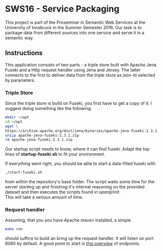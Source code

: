 SWS16 - Service Packaging
=========================

This project is part of the Proseminar in Semantic Web Services at the 
University of Innsbruck in the Summer Semester 2016. Our task is to 
package data from different sources into one service and serve it in a 
semantic way.

Instructions
------------

This application consists of two parts - a triple store built with 
Apache Jena Fuseki and a Http request handler using Jena and Jersey. The 
latter connects to the first to deliver data from the triple store as 
json-ld selected by parameters.

### Triple Store

Since the triple store is build on Fuseki, you first have to get a copy 
of it. I suggest doing something like the following.

```sh
mkdir ~/opt
cd ~/opt
wget \
https://archive.apache.org/dist/jena/binaries/apache-jena-fuseki-2.3.1.zip
unzip apache-jena-fuseki-2.3.1.zip
rm apache-jena-fuseki-2.3.1.zip
```

Our startup script needs to know, where it can find fuseki. Adapt the 
top lines of **startup-fuseki.sh** to fit your environment.

If everything went right, you should be able to start a data-filled 
fuseki with

```sh
./start-fuseki.sh
```

from within the repository's base folder. The script waits some time for 
the server starting up and finishing it's internal reasoning on the 
provided dataset and then executes the scripts found in *sparql/init*.  
This will take a serious amount of time.

### Request handler

Assuming, that you you have Apache maven installed, a simple

```sh
make run
```

should suffice to build an bring up the request handler. It will listen 
on port 8080 by default. A good point to start is [this overview][wadl] 
of endpoints.

[wadl]:http://localhost:8080/application.wadl

